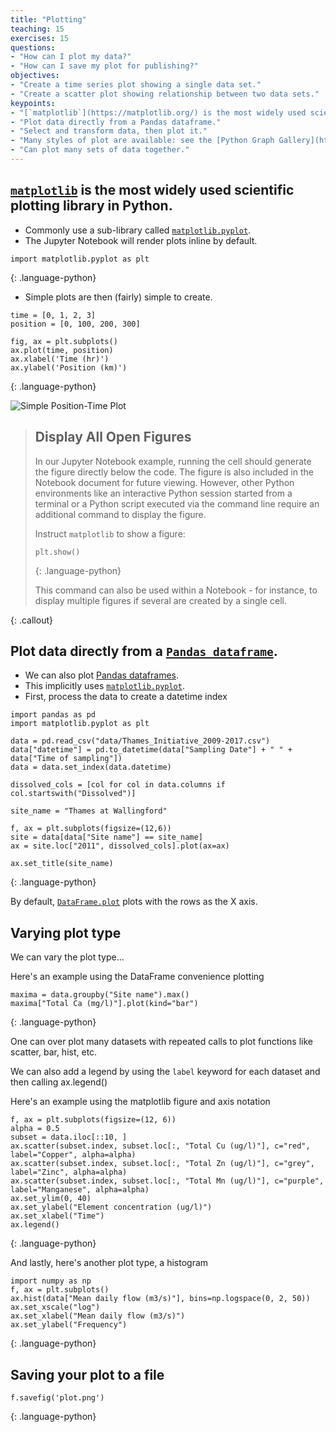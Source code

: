 ```yaml
---
title: "Plotting"
teaching: 15
exercises: 15
questions:
- "How can I plot my data?"
- "How can I save my plot for publishing?"
objectives:
- "Create a time series plot showing a single data set."
- "Create a scatter plot showing relationship between two data sets."
keypoints:
- "[`matplotlib`](https://matplotlib.org/) is the most widely used scientific plotting library in Python."
- "Plot data directly from a Pandas dataframe."
- "Select and transform data, then plot it."
- "Many styles of plot are available: see the [Python Graph Gallery](https://python-graph-gallery.com/matplotlib/) for more options."
- "Can plot many sets of data together."
---
```

## [`matplotlib`](https://matplotlib.org/) is the most widely used scientific plotting library in Python.

*   Commonly use a sub-library called [`matplotlib.pyplot`](https://matplotlib.org/stable/api/_as_gen/matplotlib.pyplot.html#module-matplotlib.pyplot).
*   The Jupyter Notebook will render plots inline by default.

~~~
import matplotlib.pyplot as plt
~~~
{: .language-python}

*   Simple plots are then (fairly) simple to create.

~~~
time = [0, 1, 2, 3]
position = [0, 100, 200, 300]

fig, ax = plt.subplots()
ax.plot(time, position)
ax.xlabel('Time (hr)')
ax.ylabel('Position (km)')
~~~
{: .language-python}

![Simple Position-Time Plot](../fig/9_simple_position_time_plot.svg)

> ## Display All Open Figures
>
> In our Jupyter Notebook example, running the cell should generate the figure directly below the code.
> The figure is also included in the Notebook document for future viewing.
> However, other Python environments like an interactive Python session started from a terminal
> or a Python script executed via the command line require an additional command to display the figure.
>
> Instruct `matplotlib` to show a figure:
> ~~~
> plt.show()
> ~~~
> {: .language-python}
>
> This command can also be used within a Notebook - for instance, to display multiple figures
> if several are created by a single cell.
>
{: .callout}

## Plot data directly from a [`Pandas dataframe`](https://pandas.pydata.org/pandas-docs/stable/reference/api/pandas.DataFrame.html).

*   We can also plot [Pandas dataframes](https://pandas.pydata.org/pandas-docs/stable/generated/pandas.DataFrame.html).
*   This implicitly uses [`matplotlib.pyplot`](https://matplotlib.org/stable/api/_as_gen/matplotlib.pyplot.html#module-matplotlib.pyplot).
*   First, process the data to create a datetime index

~~~
import pandas as pd
import matplotlib.pyplot as plt

data = pd.read_csv("data/Thames_Initiative_2009-2017.csv")
data["datetime"] = pd.to_datetime(data["Sampling Date"] + " " + data["Time of sampling"])
data = data.set_index(data.datetime)

dissolved_cols = [col for col in data.columns if col.startswith("Dissolved")]

site_name = "Thames at Wallingford"

f, ax = plt.subplots(figsize=(12,6))
site = data[data["Site name"] == site_name]
ax = site.loc["2011", dissolved_cols].plot(ax=ax)

ax.set_title(site_name)
~~~
{: .language-python}

By default, [`DataFrame.plot`](https://pandas.pydata.org/pandas-docs/stable/generated/pandas.DataFrame.plot.html#pandas.DataFrame.plot) plots with the rows as the X axis.

## Varying plot type

We can vary the plot type...

Here's an example using the DataFrame convenience plotting

~~~
maxima = data.groupby("Site name").max()
maxima["Total Ca (mg/l)"].plot(kind="bar")
~~~
{: .language-python}

One can over plot many datasets with repeated calls to plot functions like scatter, bar, hist, etc.

We can also add a legend by using the `label` keyword for each dataset and then calling ax.legend()

Here's an example using the matplotlib figure and axis notation

~~~
f, ax = plt.subplots(figsize=(12, 6))
alpha = 0.5
subset = data.iloc[::10, ]
ax.scatter(subset.index, subset.loc[:, "Total Cu (ug/l)"], c="red", label="Copper", alpha=alpha)
ax.scatter(subset.index, subset.loc[:, "Total Zn (ug/l)"], c="grey", label="Zinc", alpha=alpha)
ax.scatter(subset.index, subset.loc[:, "Total Mn (ug/l)"], c="purple", label="Manganese", alpha=alpha)
ax.set_ylim(0, 40)
ax.set_ylabel("Element concentration (ug/l)")
ax.set_xlabel("Time")
ax.legend()
~~~
{: .language-python}

And lastly, here's another plot type, a histogram

~~~
import numpy as np
f, ax = plt.subplots()
ax.hist(data["Mean daily flow (m3/s)"], bins=np.logspace(0, 2, 50))
ax.set_xscale("log")
ax.set_xlabel("Mean daily flow (m3/s)")
ax.set_ylabel("Frequency")
~~~
{: .language-python}


## Saving your plot to a file

~~~
f.savefig('plot.png')
~~~
{: .language-python}
